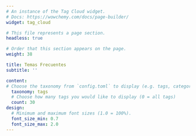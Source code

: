 ```yaml
---
# An instance of the Tag Cloud widget.
# Docs: https://wowchemy.com/docs/page-builder/
widget: tag_cloud

# This file represents a page section.
headless: true

# Order that this section appears on the page.
weight: 38

title: Temas Frecuentes
subtitle: ''

content:
# Choose the taxonomy from `config.toml` to display (e.g. tags, categories)
  taxonomy: tags
  # Choose how many tags you would like to display (0 = all tags)
  count: 30
design:
  # Minimum and maximum font sizes (1.0 = 100%).
  font_size_min: 0.7
  font_size_max: 2.0
---
```

